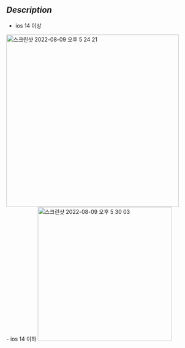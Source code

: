 ## _Description_
- ios 14 이상 

<img width="450" alt="스크린샷 2022-08-09 오후 5 24 21" src="https://user-images.githubusercontent.com/59044882/183602936-53de9626-51a5-44ef-80d8-e1738b74ce51.png">

<br> 
- ios 14 이하 
<img width="350" alt="스크린샷 2022-08-09 오후 5 30 03" src="https://user-images.githubusercontent.com/59044882/183602911-6e76a065-c79d-4839-a108-05fa93e4606a.png">
